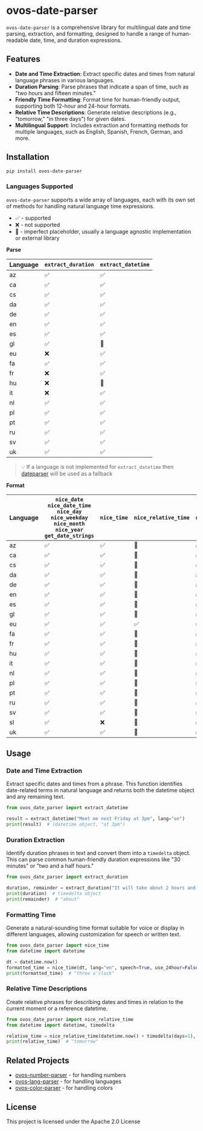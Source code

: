 # ovos-date-parser

`ovos-date-parser` is a comprehensive library for multilingual date and time parsing, extraction, and formatting,
designed to handle a range of human-readable date, time, and duration expressions.

## Features

- **Date and Time Extraction**: Extract specific dates and times from natural language phrases in various languages.
- **Duration Parsing**: Parse phrases that indicate a span of time, such as "two hours and fifteen minutes."
- **Friendly Time Formatting**: Format time for human-friendly output, supporting both 12-hour and 24-hour formats.
- **Relative Time Descriptions**: Generate relative descriptions (e.g., "tomorrow," "in three days") for given dates.
- **Multilingual Support**: Includes extraction and formatting methods for multiple languages, such as English, Spanish,
  French, German, and more.

## Installation

```bash
pip install ovos-date-parser
```

### Languages Supported

`ovos-date-parser` supports a wide array of languages, each with its own set of methods for handling natural language
time expressions.

- ✅ - supported
- ❌ - not supported
- 🚧 - imperfect placeholder, usually a language agnostic implementation or external library

**Parse**

| Language | `extract_duration` | `extract_datetime` |
|----------|--------------------|--------------------|
| az       | ✅                  | ✅                  |
| ca       | ✅                  | ✅                  |
| cs       | ✅                  | ✅                  |
| da       | ✅                  | ✅                  |
| de       | ✅                  | ✅                  |
| en       | ✅                  | ✅                  |
| es       | ✅                  | ✅                  |
| gl       | ✅                  | 🚧                 |
| eu       | ❌                  | ✅                  |
| fa       | ✅                  | ✅                  |
| fr       | ❌                  | ✅                  |
| hu       | ❌                  | 🚧                 |
| it       | ❌                  | ✅                  |
| nl       | ✅                  | ✅                  |
| pl       | ✅                  | ✅                  |
| pt       | ✅                  | ✅                  |
| ru       | ✅                  | ✅                  |
| sv       | ✅                  | ✅                  |
| uk       | ✅                  | ✅                  |


> 💡 If a language is not implemented for `extract_datetime` then [dateparser](https://dateparser.readthedocs.io/en/latest/) will be used as a fallback

**Format**

| Language | `nice_date`<br>`nice_date_time`<br>`nice_day` <br>`nice_weekday` <br>`nice_month` <br>`nice_year` <br>`get_date_strings` | `nice_time` | `nice_relative_time` | `nice_duration` |
|----------|--------------------------------------------------------------------------------------------------------------------------|-------------|----------------------|-----------------|
| az       | ✅                                                                                                                        | ✅           | 🚧                   | ✅               | 
| ca       | ✅                                                                                                                        | ✅           | 🚧                   | ✅               | 
| cs       | ✅                                                                                                                        | ✅           | 🚧                   | ✅               | 
| da       | ✅                                                                                                                        | ✅           | 🚧                   | ✅               | 
| de       | ✅                                                                                                                        | ✅           | 🚧                   | ✅               | 
| en       | ✅                                                                                                                        | ✅           | 🚧                   | ✅               | 
| es       | ✅                                                                                                                        | ✅           | 🚧                   | ✅               | 
| gl       | ✅                                                                                                                        | ✅           | 🚧                   | ✅               | 
| eu       | ✅                                                                                                                        | ✅           | ✅                    | ✅               | 
| fa       | ✅                                                                                                                        | ✅           | 🚧                   | ✅               | 
| fr       | ✅                                                                                                                        | ✅           | 🚧                   | ✅               | 
| hu       | ✅                                                                                                                        | ✅           | 🚧                   | ✅               | 
| it       | ✅                                                                                                                        | ✅           | 🚧                   | ✅               | 
| nl       | ✅                                                                                                                        | ✅           | 🚧                   | ✅               | 
| pl       | ✅                                                                                                                        | ✅           | 🚧                   | ✅               | 
| pt       | ✅                                                                                                                        | ✅           | 🚧                   | ✅               | 
| ru       | ✅                                                                                                                        | ✅           | 🚧                   | ✅               | 
| sv       | ✅                                                                                                                        | ✅           | 🚧                   | ✅               |
| sl       | ✅                                                                                                                        | ❌           | 🚧                   | ✅               |
| uk       | ✅                                                                                                                        | ✅           | 🚧                   | ✅               | 

## Usage

### Date and Time Extraction

Extract specific dates and times from a phrase. This function identifies date-related terms in natural language and
returns both the datetime object and any remaining text.

```python
from ovos_date_parser import extract_datetime

result = extract_datetime("Meet me next Friday at 3pm", lang="en")
print(result)  # (datetime object, "at 3pm")
```

### Duration Extraction

Identify duration phrases in text and convert them into a `timedelta` object. This can parse common human-friendly
duration expressions like "30 minutes" or "two and a half hours."

```python
from ovos_date_parser import extract_duration

duration, remainder = extract_duration("It will take about 2 hours and 30 minutes", lang="en")
print(duration)  # timedelta object
print(remainder)  # "about"
```

### Formatting Time

Generate a natural-sounding time format suitable for voice or display in different languages, allowing customization for
speech or written text.

```python
from ovos_date_parser import nice_time
from datetime import datetime

dt = datetime.now()
formatted_time = nice_time(dt, lang="en", speech=True, use_24hour=False)
print(formatted_time)  # "three o'clock"
```

### Relative Time Descriptions

Create relative phrases for describing dates and times in relation to the current moment or a reference datetime.

```python
from ovos_date_parser import nice_relative_time
from datetime import datetime, timedelta

relative_time = nice_relative_time(datetime.now() + timedelta(days=1), datetime.now(), lang="en")
print(relative_time)  # "tomorrow"
```

## Related Projects

- [ovos-number-parser](https://github.com/OpenVoiceOS/ovos-number-parser) - for handling numbers
- [ovos-lang-parser](https://github.com/OVOSHatchery/ovos-lang-parser) - for handling languages
- [ovos-color-parser](https://github.com/OVOSHatchery/ovos-color-parser) - for handling colors

## License

This project is licensed under the Apache 2.0 License
